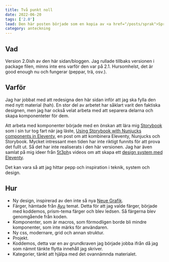 ```yaml
---
title: Två punkt noll
date: 2022-06-20
tags: ['2.0']
lead: Den här posten började som en kopia av <a href="/posts/sprak">Språk</a>. Orginalet hade samma datum som när jag skriver det här, men ett år framåt. Nu kommer tyvärr inte det slutgiltiga post-datumet vara måndag den 20 juni, men kanske snart.
category: anteckning
---
```


## Vad
Version 2.0ish av den här sidan/bloggen. Jag rullade tillbaks versionen i package filen, minns inte ens varför den var på 2.1. Hursomhelst, det är good enough nu och fungerar (peppar, trä, osv.).

## Varför
Jag har jobbat med att redesigna den här sidan inför att jag ska fylla den med nytt material (hah). En stor del av arbetet har såklart varit den faktiska designen, men jag har också velat arbeta med att separera delarna och skapa komponenteter för dem.

Att arbeta med komponenter började med en önskan att lära mig [Storybook](https://storybook.js.org/) som i sin tur tog fart när jag läste, [Using Storybook with Nunjucks components in Eleventy](https://multiline.co/mment/2022/01/eleventy-storybook/), en post om att kombinera Eleventy, Nunjucks och Storybook. Mycket intressant men tiden har inte riktigt funnits för att prova det fullt ut. Så det har inte realiserats i den här versionen. Jag har även samlat på mig ideer från [5t3ph](https://twitter.com/5t3ph)s videos om att skapa ett [design system med Eleventy](https://www.twitch.tv/collections/vZqWNnVE2hZPAg).

Det kan vara så att jag hittar pepp och inspiration i teknik, system och design.

## Hur

* Ny design, inspirerad av den inte så nya [Neue Grafik](https://en.wikipedia.org/wiki/Neue_Grafik).
* Färger, hämtade från [Ayu](https://github.com/ayu-theme/vscode-ayu) temat. Detta för att jag valde färger, började med koddemos, prism-tema färger och blev ledsen. Så färgerna blev genomgående från koden.
* Komponenter, som är macros, som förmodligen borde bli mindre komponenter, som inte märks för användaren.
* Ny css, modernare, grid och annan struktur.
* Projekt.
* Koddemos, detta var en av grundkraven jag började jobba ifrån då jag som nämnt tänkte flytta innehåll jag skriver.
* Kategorier, tänkt att hjälpa med det ovannämnda materialet.